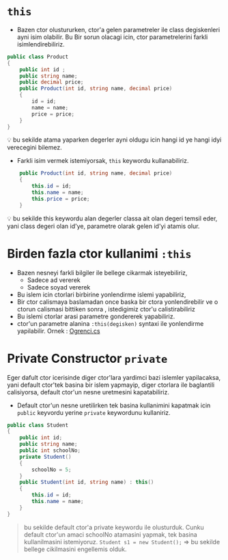 # `this`
* Bazen ctor olustururken, ctor'a gelen parametreler ile class degiskenleri ayni isim olabilir. Bu Bir sorun olacagi icin, ctor parametrelerini farkli isimlendirebiliriz.
```C#
public class Product
{
    public int id ;
    public string name;
    public decimal price;
    public Product(int id, string name, decimal price)
    {
        id = id;
        name = name;
        price = price;
    }
}
``` 
:bulb: bu sekilde atama yaparken degerler ayni oldugu icin hangi id ye hangi idyi verecegini bilemez.
* Farkli isim vermek istemiyorsak, `this` keywordu kullanabiliriz. 
```C#
    public Product(int id, string name, decimal price)
    {
        this.id = id;
        this.name = name;
        this.price = price;
    }
```
:bulb: bu sekilde this keywordu alan degerler classa ait olan degeri temsil eder, yani class degeri olan id'ye, parametre olarak gelen id'yi atamis olur.
# Birden fazla ctor kullanimi `:this`
* Bazen nesneyi farkli bilgiler ile bellege cikarmak isteyebiliriz, 
    * Sadece ad vererek
    * Sadece soyad vererek
* Bu islem icin ctorlari birbirine yonlendirme islemi yapabiliriz,
* Bir ctor calismaya baslamadan once baska bir ctora yonlendirebilir ve o ctorun calismasi bittiken sonra , istedigimiz ctor'u calistirabiliriz
* Bu islemi ctorlar arasi parametre gondererek yapabiliriz.
* ctor'un parametre alanina `:this(degisken)` syntaxi ile yonlendirme yapilabilir.
Ornek : [Ogrenci.cs](/2-BOLUM/oop-practise-001/Ogrenci.cs)

# Private Constructor `private`
Eger dafult ctor icerisinde diger ctor'lara yardimci bazi islemler yapilacaksa, yani default ctor'tek basina bir islem yapmayip, diger ctorlara ile baglantili calisiyorsa, default ctor'un nesne uretmesini kapatabiliriz.
* Default ctor'un nesne uretilirken tek basina kullanimini kapatmak icin `public` keyvordu yerine `private` keywordunu kullaniriz.
```C#
public class Student
{
    public int id;
    public string name;
    public int schoolNo;
    private Student()
    {
        schoolNo = 5;
    }
    public Student(int id, string name) : this()
    {
        this.id = id;
        this.name = name;
    }
}
```
> bu sekilde default ctor'a private keywordu ile olusturduk. Cunku default ctor'un amaci schoolNo atamasini yapmak, tek basina kullanilmasini istemiyoruz. `Student s1 = new Student();` => bu sekilde bellege cikilmasini engellemis olduk.